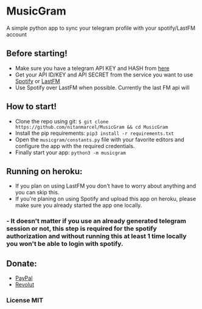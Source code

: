 # MusicGram
A simple python app to sync your telegram profile with your spotify/LastFM account


## Before starting!
 - Make sure you have a telegram API KEY and HASH from [here](https://my.telegram.org)
 - Get your API ID/KEY and API SECRET from the service you want to use [Spotify](https://developer.spotify.com/dashboard/) or [LastFM](https://www.last.fm/api/account/create)
 - Use Spotify over LastFM when possible. Currently the last FM api will
 
## How to start!

- Clone the repo using git: `$ git clone https://github.com/nitanmarcel/MusicGram && cd MusicGram`
- Install the pip requirements: `pip3 install -r requirements.txt`
- Open the `musicgram/constants.py` file with your favorite editors and configure the app with the required credentials.
- Finally start your app: `python3 -m musicgram`



## Running on heroku:
  - If you plan on using LastFM you don't have to worry about anything and you can skip this.
  - If you're planing on using Spotify and upload this app on heroku, please make sure you already started the app one locally.
  ### - It doesn't matter if you use an already generated telegram session or not, this step is required for the spotify authorization and without running this at least 1 time locally you won't be able to login with spotify.
  
  
 
 ## Donate:
  - [PayPal](paypal.me/marcelalexandrunitan)
  - [Revolut](http://pay.revolut.com/profile/marceli6p)
 
 ### License MIT
